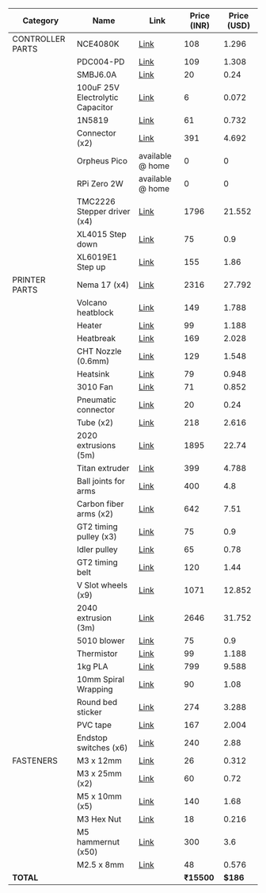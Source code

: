 | Category         | Name                               | Link                                                                                                                                                                                                                     | Price (INR) | Price (USD) |
|------------------|------------------------------------|--------------------------------------------------------------------------------------------------------------------------------------------------------------------------------------------------------------------------|-------------|-------------|
| CONTROLLER PARTS | NCE4080K                           | [Link](https://roboticsdna.in/product/nce4080k-40v-80a-n-channel-enhancement-mode-power-mosfet/)                                                                                                                         | 108         | 1.296       |
|                  | PDC004-PD                          | [Link](https://robu.in/product/pdc004-pd-pd-decoy-module-20v/)                                                                                                                                                           | 109         | 1.308       |
|                  | SMBJ6.0A                           | [Link](https://roboticsdna.in/product/smbj6-0a-6v-600w-esd-suppressor-tvs-diode-2pin-smb-do-214aa/)                                                                                                                      | 20          | 0.24        |
|                  | 100uF 25V Electrolytic Capacitor   | [Link](https://robu.in/product/100uf-25v-electrolytic-capacitor-pack-of-10/)                                                                                                                                             | 6           | 0.072       |
|                  | 1N5819                             | [Link](https://roboticsdna.in/product/in5819-schottky-diode/)                                                                                                                                                            | 61          | 0.732       |
|                  | Connector (x2)                     | [Link](https://roboticsdna.in/product/xy2500-9-pin-3-81-mm-male-pitch-straight-screw-terminal-block-socket/)                                                                                                             | 391         | 4.692       |
|                  | Orpheus Pico                       | available @ home                                                                                                                                                                                                         | 0           | 0           |
|                  | RPi Zero 2W                        | available @ home                                                                                                                                                                                                         | 0           | 0           |
|                  | TMC2226 Stepper driver (x4)        | [Link](https://novo3d.in/tmc2226-driver/)                                                                                                                                                                                | 1796        | 21.552      |
|                  | XL4015 Step down                   | [Link](https://robu.in/product/xl4015-5a-dc-dc-step-down-adjustable-power-supply-buck-module-led-with-heatsink/)                                                                                                        | 75          | 0.9         |
|                  | XL6019E1 Step up                   | [Link](https://robu.in/product/xl6019e1-dc-dc-step-converter-performance-ultra-lm2577-booster-circuit-board/)                                                                                                            | 155         | 1.86        |
| PRINTER PARTS    | Nema 17 (x4)                       | [Link](https://novo3d.in/42-stepper-motor-nema17/)                                                                                                                                                                       | 2316        | 27.792      |
|                  | Volcano heatblock                  | [Link](https://novo3d.in/pt100-volcano-heat-block/)                                                                                                                                                                     | 149         | 1.788       |
|                  | Heater                             | [Link](https://novo3d.in/24v-50w-heater-cartridge/)                                                                                                                                                                      | 99          | 1.188       |
|                  | Heatbreak                          | [Link](https://novo3d.in/ender3-s1-sprite-throat/)                                                                                                                                                                      | 169         | 2.028       |
|                  | CHT Nozzle (0.6mm)                 | [Link](https://novo3d.in/v6-cht-nozzle/)                                                                                                                                                                                 | 129         | 1.548       |
|                  | Heatsink                           | [Link](https://novo3d.in/e3d-v6-heatsink/)                                                                                                                                                                               | 79          | 0.948       |
|                  | 3010 Fan                           | [Link](https://robu.in/product/12v-3010-cooling-fan-for-3d-printer/)                                                                                                                                                     | 71          | 0.852       |
|                  | Pneumatic connector                | [Link](https://novo3d.in/pc4-m6/)                                                                                                                                                                                        | 20          | 0.24        |
|                  | Tube (x2)                          | [Link](https://novo3d.in/ptfe-tube-white/)                                                                                                                                                                               | 218         | 2.616       |
|                  | 2020 extrusions (5m)               | [Link](https://www.fastdep.in/product/tslot-2020/?src=search&q=2020)                                                                                                                                                     | 1895        | 22.74       |
|                  | Titan extruder                     | [Link](https://novo3d.in/titan-extruder/)                                                                                                                                                                                | 399         | 4.788       |
|                  | Ball joints for arms               | [Link](https://roboticsdna.in/product/reprap-delta-kossel-mini-5347-delta-ball-headed-buckle-ball-caps-parallel-arm-rod-carbon-rod-joints-kit-with-12pcs-m3-for-3d-printer/)                                           | 400         | 4.8         |
|                  | Carbon fiber arms (x2)             | [Link]([https://robu.in/product/pultruded-carbon-fiber-tube-hollow-3mmod-1-5mm-id-1000mm-pack-of-2/](https://robu.in/product/pultruded-carbon-fiber-tube-hollow-6mm-4mm-500mm-pack-of-2/))                                                                                                                     | 642         | 7.51       |
|                  | GT2 timing pulley (x3)             | [Link](https://novo3d.in/motor-pulley/)                                                                                                                                                                                  | 75          | 0.9         |
|                  | Idler pulley                       | [Link](https://novo3d.in/idler-pulley-6mm/)                                                                                                                                                                              | 65          | 0.78        |
|                  | GT2 timing belt                    | [Link](https://novo3d.in/gt2-6mm-belt/)                                                                                                                                                                                  | 120         | 1.44        |
|                  | V Slot wheels (x9)                 | [Link](https://novo3d.in/v-wheel/)                                                                                                                                                                                       | 1071        | 12.852      |
|                  | 2040 extrusion (3m)                | [Link](https://www.fastdep.in/product/tslot-vslot-2040/?src=search&q=2040%2520extrusions)                                                                                                                               | 2646        | 31.752      |
|                  | 5010 blower                        | [Link](https://novo3d.in/blower-cooling-fan-5015/)                                                                                                                                                                      | 75          | 0.9         |
|                  | Thermistor                         | [Link](https://novo3d.in/ntc-sensor/)                                                                                                                                                                                    | 99          | 1.188       |
|                  | 1kg PLA                            | [Link](https://novo3d.in/filament/)                                                                                                                                                                                      | 799         | 9.588       |
|                  | 10mm Spiral Wrapping               | [Link](https://robu.in/product/10mm-spiral-wrapping-band-black-10m-for-wires/)                                                                                                                                           | 90          | 1.08        |
|                  | Round bed sticker                  | [Link](https://robu.in/product/round-heated-bed-sticker-for-3d-printer-build-plate-with-adhesive-backing/)                                                                                                               | 274         | 3.288       |
|                  | PVC tape                           | [Link](https://robu.in/product/pro-power-pvc-tape-1920b-general-purpose-tape-pvc-20m-x-19mm/)                                                                                                                            | 167         | 2.004       |
|                  | Endstop switches (x6)              | [Link](https://roboticsdna.in/product/omron-3d-printer-limit-switch-endstop-ss-5gl/)                                                                                                                                     | 240         | 2.88        |
| FASTENERS        | M3 x 12mm                          | [Link](https://www.fastdep.in/product/socket-head-m3x12mm/)                                                                                                                                                             | 26          | 0.312       |
|                  | M3 x 25mm (x2)                     | [Link](https://www.fastdep.in/product/socket-head-screws-m3x25mm/)                                                                                                                                                       | 60          | 0.72        |
|                  | M5 x 10mm (x5)                     | [Link](https://www.fastdep.in/product/socket-head-screws-m5x10mm/)                                                                                                                                                       | 140         | 1.68        |
|                  | M3 Hex Nut                         | [Link](https://www.fastdep.in/product/hex-nut-m3/)                                                                                                                                                                       | 18          | 0.216       |
|                  | M5 hammernut (x50)                 | [Link](https://novo3d.in/hammernut/)                                                                                                                                                                                     | 300         | 3.6         |
|                  | M2.5 x 8mm                         | [Link](https://www.fastdep.in/product/pan-head-screw-m2-5x8mm/)                                                                                                                                                          | 48          | 0.576       |
| **TOTAL**        |                                    |                                                                                                                                                                                                                          | **₹15500**  | **$186**    |
